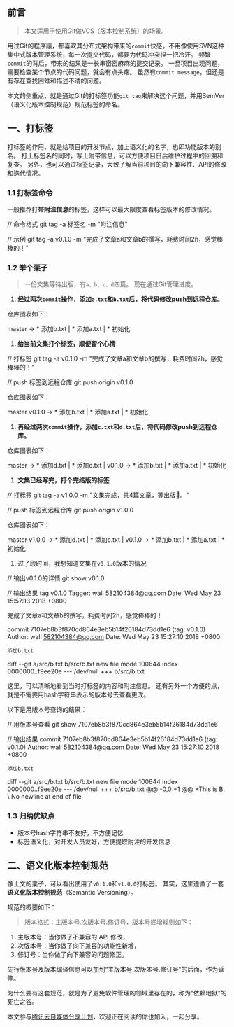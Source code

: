 ## 前言

> 本文适用于使用Git做VCS（版本控制系统）的场景。

用过Git的程序猿，都喜欢其分布式架构带来的`commit`快感。不用像使用SVN这种集中式版本管理系统，每一次提交代码，都要为代码冲突捏一把冷汗。 频繁`commit`的背后，带来的结果是一长串密密麻麻的提交记录。 一旦项目出现问题，需要检查某个节点的代码问题，就会有点头疼。 虽然有`commit message`，但还是有存在查找困难和描述不清的问题。

本文的侧重点，就是通过Git的打标签功能`git tag`来解决这个问题，并用SemVer（语义化版本控制规范）规范标签的命名。

## 一、打标签

打标签的作用，就是给项目的开发节点，加上语义化的名字，也即功能版本的别名。 打上标签名的同时，写上附带信息，可以方便项目日后维护过程中的回溯和复查。 另外，也可以通过标签记录，大致了解当前项目的向下兼容性、API的修改和迭代情况。

### 1.1 打标签命令

一般推荐打**带附注信息**的标签，这样可以最大限度查看标签版本的修改情况。

// 命令格式
git tag -a 标签名 -m "附注信息"

// 示例
git tag -a v0.1.0 -m "完成了文章a和文章b的撰写，耗费时间2h，感觉棒棒的！"

### 1.2 举个栗子

> 一份文集等待出版，有`a、b、c、d`四篇。 现在通过Git管理进度。

1.  **经过两次`commit`操作，添加`a.txt`和`b.txt`后，将代码修改push到远程仓库。**

仓库图表如下：

master -> \* 添加b.txt
|
\* 添加a.txt
|
\* 初始化

1.  **给当前文集打个标签，顺便留个心情**

// 打标签
git tag -a v0.1.0 -m "完成了文章a和文章b的撰写，耗费时间2h，感觉棒棒的！"

// push 标签到远程仓库
git push origin v0.1.0

仓库图表如下：

master v0.1.0 -> \* 添加b.txt
|
\* 添加a.txt
|
\* 初始化

1.  **再经过两次`commit`操作，添加`c.txt`和`d.txt`后，将代码修改push到远程仓库。**

仓库图表如下：

master -> \* 添加d.txt
|
\* 添加c.txt
|
v0.1.0 -> \* 添加b.txt
|
\* 添加a.txt
|
\* 初始化

1.  **文集已经写完，打个完结版的标签**

// 打标签
git tag -a v1.0.0 -m "文集完成，共4篇文章，等出版。"

// push 标签到远程仓库
git push origin v1.0.0

仓库图表如下：

master v1.0.0 -> \* 添加d.txt
|
\* 添加c.txt
|
v0.1.0 -> \* 添加b.txt
|
\* 添加a.txt
|
\* 初始化

1.  过了段时间，我想知道文集在`v0.1.0`版本的情况

// 输出v0.1.0的详情
git show v0.1.0

// 输出结果
tag v0.1.0
Tagger: wall <582104384@qq.com>
Date:   Wed May 23 15:57:13 2018 +0800

完成了文章a和文章b的撰写，耗费时间2h，感觉棒棒的！

commit 7107eb8b3f870cd864e3eb5b14f26184d73dd1e6 (tag: v0.1.0)
Author: wall <582104384@qq.com>
Date:   Wed May 23 15:27:10 2018 +0800

    添加b.txt

diff --git a/src/b.txt b/src/b.txt
new file mode 100644
index 0000000..f9ee20e
--- /dev/null
+++ b/src/b.txt

这里，可以清晰地看到当时打标签的内容和附注信息。 还有另外一个方便的点，就是不需要用hash字符串表示的版本号去查看更改。

以下是用版本号查询的结果：

// 用版本号查看
git show 7107eb8b3f870cd864e3eb5b14f26184d73dd1e6

// 输出结果
commit 7107eb8b3f870cd864e3eb5b14f26184d73dd1e6 (tag: v0.1.0)
Author: wall <582104384@qq.com>
Date:   Wed May 23 15:27:10 2018 +0800

    添加b.txt

diff --git a/src/b.txt b/src/b.txt
new file mode 100644
index 0000000..f9ee20e
--- /dev/null
+++ b/src/b.txt
@@ -0,0 +1 @@
+This is B.
\\ No newline at end of file

### 1.3 归纳优缺点

+   版本号hash字符串不友好，不方便记忆
+   标签语义化，对开发人员友好，方便提取附注的开发信息

## 二、语义化版本控制规范

像上文的栗子，可以看出使用了`v0.1.0`和`v1.0.0`打标签。 其实，这里遵循了一套**语义化版本控制规范**（Semantic Versioning）。

规范的概要如下：

> 版本格式：主版本号.次版本号.修订号，版本号递增规则如下：

1.  主版本号：当你做了不兼容的 API 修改，
2.  次版本号：当你做了向下兼容的功能性新增，
3.  修订号：当你做了向下兼容的问题修正。

先行版本号及版本编译信息可以加到“主版本号.次版本号.修订号”的后面，作为延伸。

为什么要有这套规范，就是为了避免软件管理的领域里存在的，称为“依赖地狱”的死亡之谷。

本文参与[腾讯云自媒体分享计划](https://cloud.tencent.com/developer/support-plan)，欢迎正在阅读的你也加入，一起分享。
